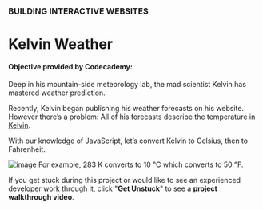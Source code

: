 ### BUILDING INTERACTIVE WEBSITES

# Kelvin Weather

#### Objective provided by Codecademy:

Deep in his mountain-side meteorology lab, the mad scientist Kelvin has mastered weather prediction.

Recently, Kelvin began publishing his weather forecasts on his website. However there’s a problem: All of his forecasts describe the temperature in [Kelvin](https://en.wikipedia.org/wiki/Kelvin).

With our knowledge of JavaScript, let’s convert Kelvin to Celsius, then to Fahrenheit.

![image](https://github.com/DanielDeanGithub/kelvin-weather/assets/156245930/659c1bb8-13c1-4b3e-9053-dec39d8da2a0)
For example, 283 K converts to 10 °C which converts to 50 °F.

If you get stuck during this project or would like to see an experienced developer work through it, click "**Get Unstuck**" to see a **project walkthrough video**.
